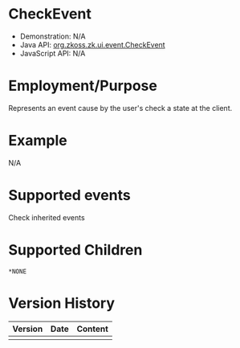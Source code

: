 

# CheckEvent

- Demonstration: N/A
- Java API: [org.zkoss.zk.ui.event.CheckEvent](https://www.zkoss.org/javadoc/latest/zk/org/zkoss/zk/ui/event/CheckEvent.html)
- JavaScript API: N/A

# Employment/Purpose

Represents an event cause by the user's check a state at the client.

# Example

N/A

# Supported events

Check inherited events

# Supported Children

`*NONE`



# Version History

| Version | Date | Content |
|---------|------|---------|
|         |      |         |


